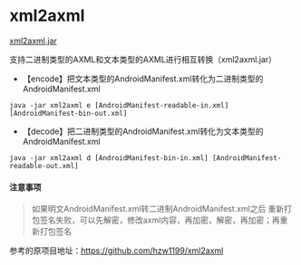 # xml2axml

[xml2axml.jar](out/artifacts/xml2axml_jar)

支持二进制类型的AXML和文本类型的AXML进行相互转换（xml2axml.jar）

* 【encode】把文本类型的AndroidManifest.xml转化为二进制类型的AndroidManifest.xml

```
java -jar xml2axml e [AndroidManifest-readable-in.xml] [AndroidManifest-bin-out.xml]
```

* 【decode】把二进制类型的AndroidManifest.xml转化为文本类型的AndroidManifest.xml

```
java -jar xml2axml d [AndroidManifest-bin-in.xml] [AndroidManifest-readable-out.xml]
```

#### 注意事项

> 如果明文AndroidManifest.xml转二进制AndroidManifest.xml之后
> 重新打包签名失败，可以先解密，修改axml内容，再加密，解密，再加密；再重新打包签名

参考的原项目地址：https://github.com/hzw1199/xml2axml
